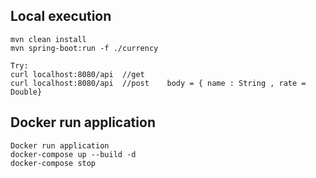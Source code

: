 ## Local execution

```
mvn clean install
mvn spring-boot:run -f ./currency

Try:
curl localhost:8080/api  //get  
curl localhost:8080/api  //post    body = { name : String , rate = Double}

```

## Docker run application

```
Docker run application
docker-compose up --build -d
docker-compose stop
```
